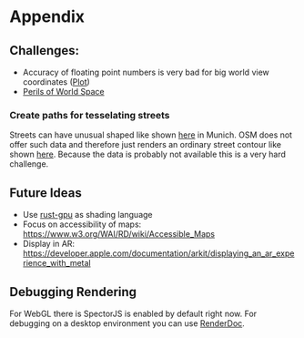 # Appendix

## Challenges:

* Accuracy of floating point numbers is very bad for big world view
  coordinates ([Plot](https://en.wikipedia.org/wiki/IEEE_754#/media/File:IEEE754.svg))
* [Perils of World Space](https://paroj.github.io/gltut/Positioning/Tut07%20The%20Perils%20of%20World%20Space.html)

### Create paths for tesselating streets

Streets can have unusual shaped like shown [here](https://www.google.de/maps/@48.1353883,11.5717232,19z) in Munich. OSM
does not offer such data and therefore just renders an ordinary street contour like
shown [here](https://www.openstreetmap.org/query?lat=48.13533&lon=11.57143).
Because the data is probably not available this is a very hard challenge.

## Future Ideas

* Use [rust-gpu](https://github.com/EmbarkStudios/rust-gpu) as shading language
* Focus on accessibility of maps: https://www.w3.org/WAI/RD/wiki/Accessible_Maps
* Display in AR: https://developer.apple.com/documentation/arkit/displaying_an_ar_experience_with_metal

## Debugging Rendering

For WebGL there is SpectorJS is enabled by default right now. For debugging on a desktop environment you can use
[RenderDoc](https://renderdoc.org/).